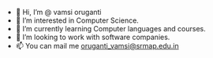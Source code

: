 - 👋 Hi, I’m @ vamsi oruganti
- 👀 I’m interested in Computer Science.
- 🌱 I’m currently learning Computer languages and courses.
- 💞️ I’m looking to work with software companies.
- 📫 You can mail me oruganti_vamsi@srmap.edu.in

<!---
Ovamsi-AP18110010261/Ovamsi-AP18110010261 is a ✨ special ✨ repository because its `README.md` (this file) appears on your GitHub profile.
You can click the Preview link to take a look at your changes.
--->
